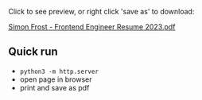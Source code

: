 Click to see preview, or right click 'save as' to download:


[Simon Frost - Frontend Engineer Resume 2023.pdf](https://github.com/SimonHFrost/static-resume/blob/master/Simon%20Frost%20-%20Frontend%20Engineer%20Resume%202023.pdf)

Quick run
---- 

* `python3 -m http.server`
* open page in browser
* print and save as pdf
